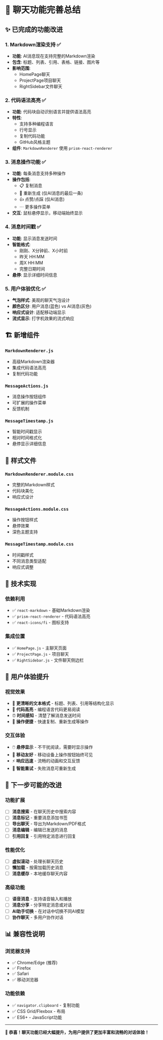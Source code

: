 # 🚀 聊天功能完善总结

## ✨ 已完成的功能改进

### 1. **Markdown渲染支持** ✅
- **功能**: AI消息现在支持完整的Markdown渲染
- **包含**: 标题、列表、引用、表格、链接、图片等
- **影响范围**: 
  - HomePage聊天
  - ProjectPage项目聊天
  - RightSidebar文件聊天

### 2. **代码语法高亮** ✅
- **功能**: 代码块自动识别语言并提供语法高亮
- **特性**: 
  - 支持多种编程语言
  - 行号显示
  - 复制代码功能
  - GitHub风格主题
- **组件**: `MarkdownRenderer` 使用 `prism-react-renderer`

### 3. **消息操作功能** ✅
- **功能**: 每条消息支持多种操作
- **操作包括**:
  - 📋 复制消息
  - 🔄 重新生成 (仅AI消息的最后一条)
  - 👍 点赞/点踩 (仅AI消息)
  - ⋯ 更多操作菜单
- **交互**: 鼠标悬停显示，移动端始终显示

### 4. **消息时间戳** ✅
- **功能**: 显示消息发送时间
- **智能格式**:
  - 刚刚、X分钟前、X小时前
  - 昨天 HH:MM
  - 周X HH:MM
  - 完整日期时间
- **悬停**: 显示详细时间信息

### 5. **用户体验优化** ✅
- **气泡样式**: 美观的聊天气泡设计
- **颜色区分**: 用户消息(蓝色) vs AI消息(灰色)
- **响应式设计**: 适配移动端显示
- **流式显示**: 打字机效果的流式响应

## 🏗️ 新增组件

### `MarkdownRenderer.js`
- 高级Markdown渲染器
- 集成代码语法高亮
- 复制代码功能

### `MessageActions.js`
- 消息操作按钮组件
- 可扩展的操作菜单
- 反馈机制

### `MessageTimestamp.js`
- 智能时间戳显示
- 相对时间格式化
- 悬停显示详细信息

## 🎨 样式文件

### `MarkdownRenderer.module.css`
- 完整的Markdown样式
- 代码块美化
- 响应式设计

### `MessageActions.module.css`
- 操作按钮样式
- 悬停效果
- 深色主题支持

### `MessageTimestamp.module.css`
- 时间戳样式
- 不同消息类型适配
- 响应式调整

## 🔧 技术实现

### 依赖利用
- ✅ `react-markdown` - 基础Markdown渲染
- ✅ `prism-react-renderer` - 代码语法高亮
- ✅ `react-icons/fi` - 图标支持

### 集成位置
- ✅ `HomePage.js` - 主聊天页面
- ✅ `ProjectPage.js` - 项目聊天
- ✅ `RightSidebar.js` - 文件聊天侧边栏

## 🚀 用户体验提升

### 视觉效果
- 📝 **更清晰的文本格式** - 标题、列表、引用等结构化显示
- 🎨 **代码高亮** - 编程语言代码更易阅读
- ⏰ **时间感知** - 清楚了解消息发送时间
- 🎯 **操作便捷** - 快速复制、重新生成等操作

### 交互体验
- 🖱️ **悬停显示** - 不干扰阅读，需要时显示操作
- 📱 **移动友好** - 移动设备上操作按钮始终可见
- ⚡ **响应迅速** - 流畅的动画和交互反馈
- 🔄 **智能重试** - 失败消息可重新生成

## 🎯 下一步可能的改进

### 功能扩展
- [ ] **消息搜索** - 在聊天历史中搜索内容
- [ ] **消息标记** - 重要消息添加书签
- [ ] **导出聊天** - 导出为Markdown/PDF格式
- [ ] **消息编辑** - 编辑已发送的消息
- [ ] **引用回复** - 引用特定消息进行回复

### 性能优化
- [ ] **虚拟滚动** - 处理长聊天历史
- [ ] **懒加载** - 按需加载历史消息
- [ ] **消息缓存** - 本地缓存聊天内容

### 高级功能
- [ ] **语音消息** - 支持语音输入和播放
- [ ] **消息分享** - 分享特定消息或对话
- [ ] **AI助手切换** - 在对话中切换不同AI模型
- [ ] **协作聊天** - 多用户协作对话

## 📊 兼容性说明

### 浏览器支持
- ✅ Chrome/Edge (推荐)
- ✅ Firefox
- ✅ Safari
- ✅ 移动浏览器

### 功能依赖
- ✅ `navigator.clipboard` - 复制功能
- ✅ CSS Grid/Flexbox - 布局
- ✅ ES6+ - JavaScript功能

---

**🎉 恭喜！聊天功能已经大幅提升，为用户提供了更加丰富和流畅的对话体验！** 